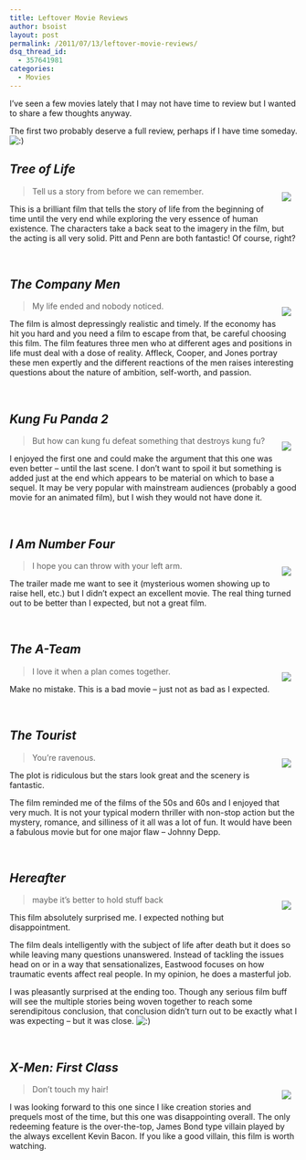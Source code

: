 ```yaml
---
title: Leftover Movie Reviews
author: bsoist
layout: post
permalink: /2011/07/13/leftover-movie-reviews/
dsq_thread_id:
  - 357641981
categories:
  - Movies
---
```

I&#8217;ve seen a few movies lately that I may not have time to review but I wanted to share a few thoughts anyway.

The first two probably deserve a full review, perhaps if I have time someday. <img src='http://archive.whsjr.soistmann.com/oped/wp-includes/images/smilies/icon_smile.gif' alt=':)' class='wp-smiley' /> 

## *Tree of Life*

<div style="float:right;padding:10px;">
  <a href="http://www.amazon.com/gp/product/B004A8ZX2S/ref=as_li_ss_il?ie=UTF8&#038;tag=weifyoasme-20&#038;linkCode=as2&#038;camp=217145&#038;creative=399373&#038;creativeASIN=B004A8ZX2S"><img border="0" src="http://ws.assoc-amazon.com/widgets/q?_encoding=UTF8&#038;Format=_SL110_&#038;ASIN=B004A8ZX2S&#038;MarketPlace=US&#038;ID=AsinImage&#038;WS=1&#038;tag=weifyoasme-20&#038;ServiceVersion=20070822" /></a><img src="http://www.assoc-amazon.com/e/ir?t=&#038;l=as2&#038;o=1&#038;a=B004A8ZX2S&#038;camp=217145&#038;creative=399373" width="1" height="1" border="0" alt="" style="border:none !important; margin:0px !important;" />
</div>

> Tell us a story from before we can remember.

This is a brilliant film that tells the story of life from the beginning of time until the very end while exploring the very essence of human existence. The characters take a back seat to the imagery in the film, but the acting is all very solid. Pitt and Penn are both fantastic! Of course, right?

<div style="clear:both;">
  &nbsp;
</div>

## *The Company Men*

<div style="float:right;padding:10px;">
  <a href="http://www.amazon.com/gp/product/B003UESJEM/ref=as_li_ss_il?ie=UTF8&#038;tag=weifyoasme-20&#038;linkCode=as2&#038;camp=217145&#038;creative=399373&#038;creativeASIN=B003UESJEM"><img border="0" src="http://ws.assoc-amazon.com/widgets/q?_encoding=UTF8&#038;Format=_SL110_&#038;ASIN=B003UESJEM&#038;MarketPlace=US&#038;ID=AsinImage&#038;WS=1&#038;tag=weifyoasme-20&#038;ServiceVersion=20070822" /></a><img src="http://www.assoc-amazon.com/e/ir?t=&#038;l=as2&#038;o=1&#038;a=B003UESJEM&#038;camp=217145&#038;creative=399373" width="1" height="1" border="0" alt="" style="border:none !important; margin:0px !important;" />
</div>

> My life ended and nobody noticed. 

The film is almost depressingly realistic and timely. If the economy has hit you hard and you need a film to escape from that, be careful choosing this film. The film features three men who at different ages and positions in life must deal with a dose of reality. Affleck, Cooper, and Jones portray these men expertly and the different reactions of the men raises interesting questions about the nature of ambition, self-worth, and passion.

<div style="clear:both;">
  &nbsp;
</div>

## *Kung Fu Panda 2*

<div style="float:right;padding:10px;">
  <a href="http://www.amazon.com/gp/product/B001HN6918/ref=as_li_ss_il?ie=UTF8&#038;tag=weifyoasme-20&#038;linkCode=as2&#038;camp=217145&#038;creative=399373&#038;creativeASIN=B001HN6918"><img border="0" src="http://ws.assoc-amazon.com/widgets/q?_encoding=UTF8&#038;Format=_SL110_&#038;ASIN=B001HN6918&#038;MarketPlace=US&#038;ID=AsinImage&#038;WS=1&#038;tag=weifyoasme-20&#038;ServiceVersion=20070822" /></a><img src="http://www.assoc-amazon.com/e/ir?t=&#038;l=as2&#038;o=1&#038;a=B001HN6918&#038;camp=217145&#038;creative=399373" width="1" height="1" border="0" alt="" style="border:none !important; margin:0px !important;" />
</div>

> But how can kung fu defeat something that destroys kung fu?

I enjoyed the first one and could make the argument that this one was even better &#8211; until the last scene. I don&#8217;t want to spoil it but something is added just at the end which appears to be material on which to base a sequel. It may be very popular with mainstream audiences (probably a good movie for an animated film), but I wish they would not have done it.

<div style="clear:both;">
  &nbsp;
</div>

## *I Am Number Four*

<div style="float:right;padding:10px;">
  <a href="http://www.amazon.com/gp/product/B004SBQAN8/ref=as_li_ss_il?ie=UTF8&#038;tag=weifyoasme-20&#038;linkCode=as2&#038;camp=217145&#038;creative=399373&#038;creativeASIN=B004SBQAN8"><img border="0" src="http://ws.assoc-amazon.com/widgets/q?_encoding=UTF8&#038;Format=_SL110_&#038;ASIN=B004SBQAN8&#038;MarketPlace=US&#038;ID=AsinImage&#038;WS=1&#038;tag=weifyoasme-20&#038;ServiceVersion=20070822" /></a><img src="http://www.assoc-amazon.com/e/ir?t=&#038;l=as2&#038;o=1&#038;a=B004SBQAN8&#038;camp=217145&#038;creative=399373" width="1" height="1" border="0" alt="" style="border:none !important; margin:0px !important;" />
</div>

> I hope you can throw with your left arm. 

The trailer made me want to see it (mysterious women showing up to raise hell, etc.) but I didn&#8217;t expect an excellent movie. The real thing turned out to be better than I expected, but not a great film.

<div style="clear:both;">
  &nbsp;
</div>

## *The A-Team*

<div style="float:right;padding:10px;">
  <a href="http://www.amazon.com/gp/product/B004856SQ8/ref=as_li_ss_il?ie=UTF8&#038;tag=weifyoasme-20&#038;linkCode=as2&#038;camp=217153&#038;creative=399701&#038;creativeASIN=B004856SQ8"><img border="0" src="http://ws.assoc-amazon.com/widgets/q?_encoding=UTF8&#038;Format=_SL110_&#038;ASIN=B004856SQ8&#038;MarketPlace=US&#038;ID=AsinImage&#038;WS=1&#038;tag=weifyoasme-20&#038;ServiceVersion=20070822" /></a><img src="http://www.assoc-amazon.com/e/ir?t=&#038;l=as2&#038;o=1&#038;a=B004856SQ8&#038;camp=217153&#038;creative=399701" width="1" height="1" border="0" alt="" style="border:none !important; margin:0px !important;" />
</div>

> I love it when a plan comes together.

Make no mistake. This is a bad movie &#8211; just not as bad as I expected.

<div style="clear:both;">
  &nbsp;
</div>

## *The Tourist*

<div style="float:right;padding:10px;">
  <a href="http://www.amazon.com/gp/product/B004A8ZWT2/ref=as_li_ss_il?ie=UTF8&#038;tag=weifyoasme-20&#038;linkCode=as2&#038;camp=217153&#038;creative=399701&#038;creativeASIN=B004A8ZWT2"><img border="0" src="http://ws.assoc-amazon.com/widgets/q?_encoding=UTF8&#038;Format=_SL110_&#038;ASIN=B004A8ZWT2&#038;MarketPlace=US&#038;ID=AsinImage&#038;WS=1&#038;tag=weifyoasme-20&#038;ServiceVersion=20070822" /></a><img src="http://www.assoc-amazon.com/e/ir?t=&#038;l=as2&#038;o=1&#038;a=B004A8ZWT2&#038;camp=217153&#038;creative=399701" width="1" height="1" border="0" alt="" style="border:none !important; margin:0px !important;" />
</div>

> You&#8217;re ravenous.

The plot is ridiculous but the stars look great and the scenery is fantastic.

The film reminded me of the films of the 50s and 60s and I enjoyed that very much. It is not your typical modern thriller with non-stop action but the mystery, romance, and silliness of it all was a lot of fun. It would have been a fabulous movie but for one major flaw &#8211; Johnny Depp.

<div style="clear:both;">
  &nbsp;
</div>

## *Hereafter*

<div style="float:right;padding:10px;">
  <a href="http://www.amazon.com/gp/product/B0034G4OY0/ref=as_li_ss_il?ie=UTF8&#038;tag=weifyoasme-20&#038;linkCode=as2&#038;camp=217153&#038;creative=399701&#038;creativeASIN=B0034G4OY0"><img border="0" src="http://ws.assoc-amazon.com/widgets/q?_encoding=UTF8&#038;Format=_SL110_&#038;ASIN=B0034G4OY0&#038;MarketPlace=US&#038;ID=AsinImage&#038;WS=1&#038;tag=weifyoasme-20&#038;ServiceVersion=20070822" /></a><img src="http://www.assoc-amazon.com/e/ir?t=&#038;l=as2&#038;o=1&#038;a=B0034G4OY0&#038;camp=217153&#038;creative=399701" width="1" height="1" border="0" alt="" style="border:none !important; margin:0px !important;" />
</div>

> maybe it&#8217;s better to hold stuff back

This film absolutely surprised me. I expected nothing but disappointment.

The film deals intelligently with the subject of life after death but it does so while leaving many questions unanswered. Instead of tackling the issues head on or in a way that sensationalizes, Eastwood focuses on how traumatic events affect real people. In my opinion, he does a masterful job.

I was pleasantly surprised at the ending too. Though any serious film buff will see the multiple stories being woven together to reach some serendipitous conclusion, that conclusion didn&#8217;t turn out to be exactly what I was expecting &#8211; but it was close. <img src='http://archive.whsjr.soistmann.com/oped/wp-includes/images/smilies/icon_smile.gif' alt=':)' class='wp-smiley' /> 

<div style="clear:both;">
  &nbsp;
</div>

## *X-Men: First Class*

<div style="float:right;padding:10px;">
  <a href="http://www.amazon.com/gp/product/B004LWZW4C/ref=as_li_ss_il?ie=UTF8&#038;tag=weifyoasme-20&#038;linkCode=as2&#038;camp=217153&#038;creative=399701&#038;creativeASIN=B004LWZW4C"><img border="0" src="http://ws.assoc-amazon.com/widgets/q?_encoding=UTF8&#038;Format=_SL110_&#038;ASIN=B004LWZW4C&#038;MarketPlace=US&#038;ID=AsinImage&#038;WS=1&#038;tag=weifyoasme-20&#038;ServiceVersion=20070822" /></a><img src="http://www.assoc-amazon.com/e/ir?t=&#038;l=as2&#038;o=1&#038;a=B004LWZW4C&#038;camp=217153&#038;creative=399701" width="1" height="1" border="0" alt="" style="border:none !important; margin:0px !important;" />
</div>

> Don&#8217;t touch my hair! 

I was looking forward to this one since I like creation stories and prequels most of the time, but this one was disappointing overall. The only redeeming feature is the over-the-top, James Bond type villain played by the always excellent Kevin Bacon. If you like a good villain, this film is worth watching.

<div style="clear:both;">
  &nbsp;
</div>